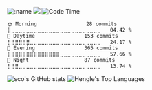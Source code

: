 
<img src="https://count.getloli.com/get/@:Scodive?theme=gelbooru-h" alt=":name" /> ![](https://api.visitorbadge.io/api/VisitorHit?user=Scodive&repo=Scodive&countColor=%57068c) ![Code Time](http://img.shields.io/badge/Code%20Time-79%20hrs%2010%20mins-blue)




```text
🌞 Morning                28 commits          ⣿⣀⣀⣀⣀⣀⣀⣀⣀⣀⣀⣀⣀⣀⣀⣀⣀⣀⣀⣀⣀⣀⣀⣀⣀   04.42 % 
🌆 Daytime                153 commits         ⣿⣿⣿⣿⣿⣿⣀⣀⣀⣀⣀⣀⣀⣀⣀⣀⣀⣀⣀⣀⣀⣀⣀⣀⣀   24.17 % 
🌃 Evening                365 commits         ⣿⣿⣿⣿⣿⣿⣿⣿⣿⣿⣿⣿⣿⣿⣀⣀⣀⣀⣀⣀⣀⣀⣀⣀⣀   57.66 % 
🌙 Night                  87 commits          ⣿⣿⣿⣀⣀⣀⣀⣀⣀⣀⣀⣀⣀⣀⣀⣀⣀⣀⣀⣀⣀⣀⣀⣀⣀   13.74 % 
```

![sco's GitHub stats](https://github-readme-stats.vercel.app/api?username=Scodive&show_icons=true&count_private=true&theme=radical)
![Hengle's Top Languages](https://github-readme-stats.vercel.app/api/top-langs/?username=Scodive&theme=default&show_icons=true&hide_border=true&layout=compact&card_width=350)
